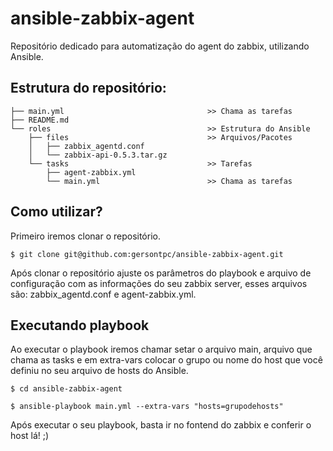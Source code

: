 # ansible-zabbix-agent
Repositório dedicado para automatização do agent do zabbix, utilizando Ansible.

## Estrutura do repositório:

```
├── main.yml                                >> Chama as tarefas
├── README.md
└── roles                                   >> Estrutura do Ansible
    ├── files                               >> Arquivos/Pacotes
    │   ├── zabbix_agentd.conf
    │   └── zabbix-api-0.5.3.tar.gz
    └── tasks                               >> Tarefas
        ├── agent-zabbix.yml
        └── main.yml                        >> Chama as tarefas
```

## Como utilizar?
Primeiro iremos clonar o repositório.

```
$ git clone git@github.com:gersontpc/ansible-zabbix-agent.git
```
Após clonar o repositório ajuste os parâmetros do playbook e arquivo de configuração com as informações do seu zabbix server, esses arquivos são: zabbix_agentd.conf e agent-zabbix.yml.

## Executando playbook

Ao executar o playbook iremos chamar setar o arquivo main, arquivo que chama as tasks e em extra-vars colocar o grupo ou nome do host que você definiu no seu arquivo de hosts do Ansible.

```
$ cd ansible-zabbix-agent

$ ansible-playbook main.yml --extra-vars "hosts=grupodehosts"
```

Após executar o seu playbook, basta ir no fontend do zabbix e conferir o host lá! ;)  


